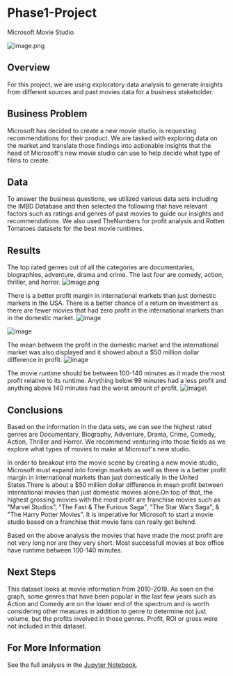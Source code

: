 # Phase1-Project
Microsoft Movie Studio


![image.png](images/popcorn.png)


## Overview
For this project, we are using exploratory data analysis to generate insights from different sources and past movies data for a business stakeholder.

## Business Problem
Microsoft has decided to create a new movie studio, is requesting recommendations for their product. We are tasked with exploring data on the market and translate those findings into actionable insights that the head of Microsoft's new movie studio can use to help decide what type of films to create.


## Data
To answer the business questions, we utilized various data sets including the IMBD Database and then selected the following that have relevant factors such as ratings and genres of past movies to guide our insights and recommendations. We also used TheNumbers for profit analysis and Rotten Tomatoes datasets for the best movie runtimes.

## Results
The top rated genres out of all the categories are documentaries, biographies, adventure, drama and crime. The last four are comedy, action, thriller, and horror.
![image.png](images/top_genres.png)

There is a better profit margin in international markets than just domestic markets in the USA. There is a better chance of a return on investment as there are fewer movies that had zero profit in the international markets than in the domestic market. 
![image](images/Budget_vs_domestic_profit.png)

![image](images/Budget_vs_worldwide_profit.png)

The mean between the profit in the domestic market and the international market was also displayed and it showed about a $50 million dollar difference in profit.
![image](images/Domestic_vs_Worldwide_mean.png)

The movie runtime should be between 100-140 minutes as it made the most profit relative to its runtime. Anything below 99 minutes had a less profit and anything above 140 minutes had the worst amount of profit.
![image](images/Runtime_vs_profit.png)\

## Conclusions
Based on the information in the data sets, we can see the highest rated genres are Documentary, Biography, Adventure, Drama, Crime, Comedy, Action, Thriller and Horror. We recommend venturing into those fields as we explore what types of movies to make at Microsof's new studio.

In order to breakout into the movie scene by creating a new movie studio, Microsoft must expand into foreign markets as well as there is a better profit margin in international markets than just domestically in the United States.There is about a $50 million dollar difference in mean profit between international movies than just domestic movies alone.On top of that, the highest grossing movies with the most profit are franchise movies such as "Marvel Studios", "The Fast & The Furious Saga", "The Star Wars Saga", & "The Harry Potter Movies". It is imperative for Microsoft to start a movie studio based on a franchise that movie fans can really get behind.

Based on the above analysis the movies that have made the most profit are not very long nor are they very short. Most successfull movies at box office have runtime between 100-140 minutes.

## Next Steps
This dataset looks at movie information from 2010-2019. As seen on the graph, some genres that have been popular in the last few years such as Action and Comedy are on the lower end of the spectrum and is worth considering other measures in addition to genre to determine not just volume, but the profits involved in those genres. Profit, ROI or gross were not included in this dataset.

## For More Information
See the full analysis in the [Jupyter Notebook](./MIcrosoft_Movie_Studio_Analysis.ipynb).
